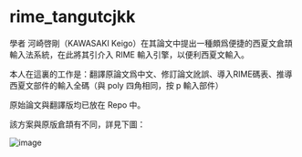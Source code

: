 # rime_tangutcjkk

學者 河崎啓剛（KAWASAKI Keigo）在其論文中提出一種頗爲便捷的西夏文倉頡輸入法系統，在此將其引介入 RIME 輸入引擎，以便利西夏文輸入。

本人在這裏的工作是：翻譯原論文爲中文、修訂論文訛誤、導入RIME碼表、推導西夏文部件的輸入全碼（與 poly 四角相同，按 p 輸入部件）

原始論文與翻譯版均已放在 Repo 中。

該方案與原版倉頡有不同，詳見下圖：

![image](https://user-images.githubusercontent.com/32562298/159518779-70efdbf9-414e-47c8-8518-983971bcccca.png)
